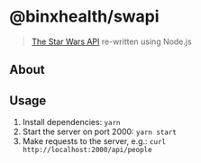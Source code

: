 # @binxhealth/swapi
> [The Star Wars API][swapiUrl] re-written using Node.js

## About

## Usage

1. Install dependencies: `yarn`
2. Start the server on port 2000: `yarn start`
3. Make requests to the server, e.g.: `curl http://localhost:2000/api/people`

[swapiUrl]: https://github.com/phalt/swapi
